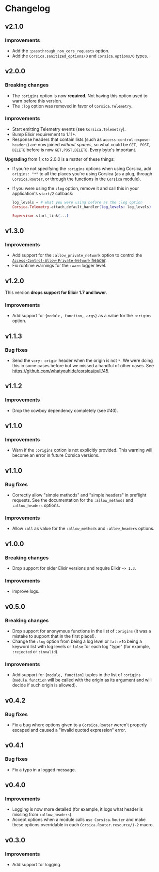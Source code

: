# Changelog

## v2.1.0

### Improvements

  * Add the `:passthrough_non_cors_requests` option.
  * Add the `Corsica.sanitized_options/0` and `Corsica.options/0` types.

## v2.0.0

### Breaking changes

  * The `:origins` option is now **required**. Not having this option used to warn before this version.
  * The `:log` option was removed in favor of `Corsica.Telemetry`.

### Improvements

  * Start emitting Telemetry events (see `Corsica.Telemetry`).
  * Bump Elixir requirement to 1.11+.
  * Response headers that contain lists (such as `access-control-expose-headers`) are now joined *without spaces*, so what could be `GET, POST, DELETE` before is now `GET,POST,DELETE`. Every byte's important.

**Upgrading** from 1.x to 2.0.0 is a matter of these things:

  * If you're not specifying the `:origins` options when using Corsica, add `origins: "*"` to all the places you're using Corsica (as a plug, through `Corsica.Router`, or through the functions in the `Corsica` module).

  * If you were using the `:log` option, remove it and call this in your application's `start/2` callback:

    ```elixir
    log_levels = # what you were using before as the :log option
    Corsica.Telemetry.attach_default_handler(log_levels: log_levels)

    Supervisor.start_link(...)
    ```

## v1.3.0

### Improvements

  * Add support for the `:allow_private_network` option to control the [`Access-Control-Allow-Private-Network` header](https://wicg.github.io/private-network-access/#http-headerdef-access-control-allow-private-network).
  * Fix runtime warnings for the `:warn` logger level.

## v1.2.0

This version **drops support for Elixir 1.7 and lower**.

### Improvements

  * Add support for `{module, function, args}` as a value for the `:origins` option.

## v1.1.3

### Bug fixes

  * Send the `vary: origin` header when the origin is not `*`. We were doing this in some cases before but we missed a handful of other cases. See https://github.com/whatyouhide/corsica/pull/45.

## v1.1.2

### Improvements

  * Drop the cowboy dependency completely (see #40).

## v1.1.0

### Improvements

  * Warn if the `:origins` option is not explicitly provided. This warning will become an error in future Corsica versions.

## v1.1.0

### Bug fixes

  * Correctly allow "simple methods" and "simple headers" in preflight requests. See the documentation for the `:allow_methods` and `:allow_headers` options.

### Improvements

  * Allow `:all` as value for the `:allow_methods` and `:allow_headers` options.

## v1.0.0

### Breaking changes

  * Drop support for older Elixir versions and require Elixir `~> 1.3`.

### Improvements

  * Improve logs.

## v0.5.0

### Breaking changes

  * Drop support for anonymous functions in the list of `:origins` (it was a mistake to support that in the first place!).
  * Change the `:log` option from being a log level or `false` to being a keyword list with log levels or `false` for each log "type" (for example, `:rejected` or `:invalid`).

### Improvements

  * Add support for `{module, function}` tuples in the list of `:origins` (`module.function` will be called with the origin as its argument and will decide if such origin is allowed).

## v0.4.2

### Bug fixes

  * Fix a bug where options given to a `Corsica.Router` weren't properly escaped and caused a "invalid quoted expression" error.

## v0.4.1

### Bug fixes

  * Fix a typo in a logged message.

## v0.4.0

### Improvements

  * Logging is now more detailed (for example, it logs what header is missing from `:allow_headers`).
  * Accept options when a module calls `use Corsica.Router` and make these options overridable in each `Corsica.Router.resource/1-2` macro.

## v0.3.0

### Improvements

* Add support for logging.

